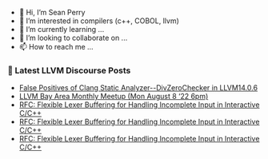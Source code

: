 - 👋 Hi, I’m Sean Perry
- 👀 I’m interested in compilers (c++, COBOL, llvm)
- 🌱 I’m currently learning ...
- 💞️ I’m looking to collaborate on ...
- 📫 How to reach me ...

<!---
s66perry/s66perry is a ✨ special ✨ repository because its `README.md` (this file) appears on your GitHub profile.
You can click the Preview link to take a look at your changes.
--->
### 📕 Latest LLVM Discourse Posts

<!-- DISCOURSE-LLVM:START -->
- [False Positives of Clang Static Analyzer--DivZeroChecker in LLVM14.0.6](https://discourse.llvm.org/t/false-positives-of-clang-static-analyzer-divzerochecker-in-llvm14-0-6/64146#post_5)
- [LLVM Bay Area Monthly Meetup &lpar;Mon August 8 ‘22 6pm&rpar;](https://discourse.llvm.org/t/llvm-bay-area-monthly-meetup-mon-august-8-22-6pm/63967#post_2)
- [RFC: Flexible Lexer Buffering for Handling Incomplete Input in Interactive C/C++](https://discourse.llvm.org/t/rfc-flexible-lexer-buffering-for-handling-incomplete-input-in-interactive-c-c/64180#post_7)
- [RFC: Flexible Lexer Buffering for Handling Incomplete Input in Interactive C/C++](https://discourse.llvm.org/t/rfc-flexible-lexer-buffering-for-handling-incomplete-input-in-interactive-c-c/64180#post_6)
- [RFC: Flexible Lexer Buffering for Handling Incomplete Input in Interactive C/C++](https://discourse.llvm.org/t/rfc-flexible-lexer-buffering-for-handling-incomplete-input-in-interactive-c-c/64180#post_5)
<!-- DISCOURSE-LLVM:END -->
